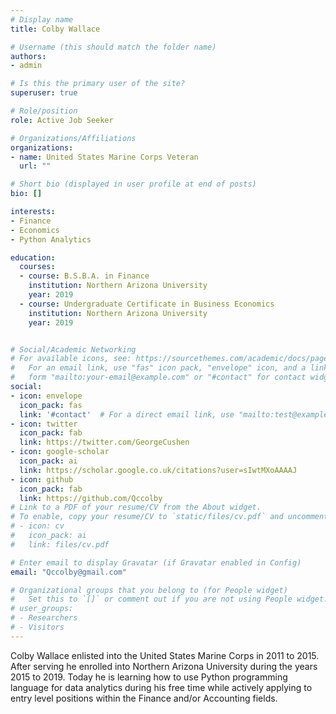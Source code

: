 ```yaml
---
# Display name
title: Colby Wallace

# Username (this should match the folder name)
authors:
- admin

# Is this the primary user of the site?
superuser: true

# Role/position
role: Active Job Seeker

# Organizations/Affiliations
organizations:
- name: United States Marine Corps Veteran
  url: ""

# Short bio (displayed in user profile at end of posts)
bio: []

interests:
- Finance
- Economics
- Python Analytics

education:
  courses:
  - course: B.S.B.A. in Finance
    institution: Northern Arizona University
    year: 2019
  - course: Undergraduate Certificate in Business Economics
    institution: Northern Arizona University
    year: 2019


# Social/Academic Networking
# For available icons, see: https://sourcethemes.com/academic/docs/page-builder/#icons
#   For an email link, use "fas" icon pack, "envelope" icon, and a link in the
#   form "mailto:your-email@example.com" or "#contact" for contact widget.
social:
- icon: envelope
  icon_pack: fas
  link: '#contact'  # For a direct email link, use "mailto:test@example.org".
- icon: twitter
  icon_pack: fab
  link: https://twitter.com/GeorgeCushen
- icon: google-scholar
  icon_pack: ai
  link: https://scholar.google.co.uk/citations?user=sIwtMXoAAAAJ
- icon: github
  icon_pack: fab
  link: https://github.com/Qccolby
# Link to a PDF of your resume/CV from the About widget.
# To enable, copy your resume/CV to `static/files/cv.pdf` and uncomment the lines below.
# - icon: cv
#   icon_pack: ai
#   link: files/cv.pdf

# Enter email to display Gravatar (if Gravatar enabled in Config)
email: "Qccolby@gmail.com"

# Organizational groups that you belong to (for People widget)
#   Set this to `[]` or comment out if you are not using People widget.
# user_groups:
# - Researchers
# - Visitors
---
```


Colby Wallace enlisted into the United States Marine Corps in 2011 to 2015. After serving he enrolled into Northern Arizona University during the years 2015 to 2019. Today he is learning how to use Python programming language for data analytics during his free time while actively applying to entry level positions within the Finance and/or Accounting fields.



